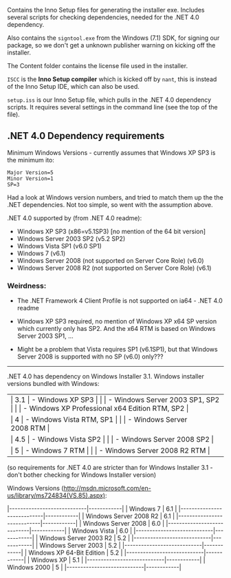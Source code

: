 Contains the Inno Setup files for generating the installer exe.  Includes several scripts for checking dependencies, needed for the .NET 4.0 dependency.

Also contains the `signtool.exe` from the Windows (7.1) SDK, for signing our package, so we don't get a unknown publisher warning on kicking off the installer.

The Content folder contains the license file used in the installer.

`ISCC` is the **Inno Setup compiler** which is kicked off by `nant`, this is instead of the Inno Setup IDE, which can also be used.

`setup.iss` is our Inno Setup file, which pulls in the .NET 4.0 dependency scripts.  It requires several settings in the command line (see the top of the file).

## .NET 4.0 Dependency requirements

Minimum Windows Versions - currently assumes that Windows XP SP3 is the minimum ito:

```
Major Version=5
Minor Version=1
SP=3
```

Had a look at Windows version numbers, and tried to match them up the the .NET dependencies.  Not too simple, so went with the assumption above.

.NET 4.0 supported by (from .NET 4.0 readme):
- Windows XP SP3 (x86=v5.1SP3) [no mention of the 64 bit version]
- Windows Server 2003 SP2 (v5.2 SP2)
- Windows Vista SP1 (v6.0 SP1)
- Windows 7 (v6.1)
- Windows Server 2008 (not supported on Server Core Role) (v6.0)
- Windows Server 2008 R2 (not supported on Server Core Role) (v6.1)

### Weirdness:

- The .NET Framework 4 Client Profile is not supported on ia64 - .NET 4.0 readme

- Windows XP SP3 required, no mention of Windows XP x64 SP version which currently only has SP2.  And the x64 RTM is based on Windows Server 2003 SP1, ...

- Might be a problem that Vista requires SP1 (v6.1SP1), but that Windows Server 2008 is supported with no SP (v6.0) only???


---

.NET 4.0 has dependency on Windows Installer 3.1.  Windows installer versions bundled with Windows:

<table>
<tr>
<td>
| 3.1 | - Windows XP SP3                                          |
|     | - Windows Server 2003 SP1, SP2                            |
|     | - Windows XP Professional x64 Edition RTM, SP2            |
<tr>
<td>
|  4  | - Windows Vista RTM, SP1                                  |
|     | - Windows Server 2008 RTM                                 |
<tr>
<td>
| 4.5 | - Windows Vista SP2                                       |
|     | - Windows Server 2008 SP2                                 |
<tr>
<td>
|  5  | - Windows 7 RTM                                           |
|     | - Windows Server 2008 R2 RTM                              |
</table>
  
(so requirements for .NET 4.0 are stricter than for Windows Installer 3.1 - don't bother checking for Windows Installer version)

Windows Versions (http://msdn.microsoft.com/en-us/library/ms724834(VS.85).aspx):

|----------------------------|------------|
| Windows 7   | 6.1 |
|----------------------------|------------|
| Windows Server 2008 R2  | 6.1 |
|----------------------------|------------|
| Windows Server 2008 | 6.0 |
|----------------------------|------------|
| Windows Vista   | 6.0 |
|----------------------------|------------|
| Windows Server 2003 R2  | 5.2 |
|----------------------------|------------|
| Windows Server 2003 | 5.2 |
|----------------------------|------------|
| Windows XP 64-Bit Edition   | 5.2 |
|----------------------------|------------|
| Windows XP  | 5.1 |
|----------------------------|------------|
| Windows 2000  |   5 |
|----------------------------|------------|
